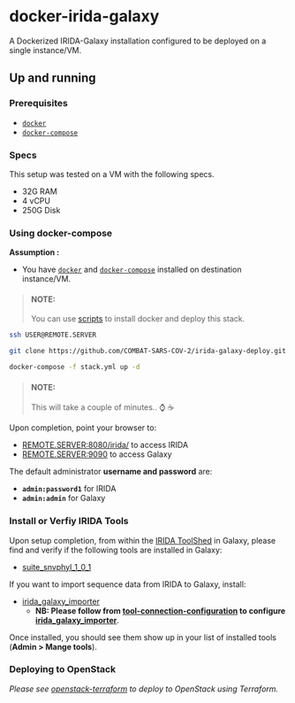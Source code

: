 # docker-irida-galaxy

 A Dockerized IRIDA-Galaxy installation configured to be deployed on a single instance/VM.
<!--
:whale: [![Docker Repository on Quay](https://quay.io/repository/combat-tb/irida/status "Docker Repository on Quay")](https://quay.io/repository/combat-tb/irida) :whale: [![Docker Repository on Quay](https://quay.io/repository/combat-tb/irida/status "Docker Repository on Quay")](https://quay.io/repository/combat-tb/irida)
-->
## Up and running

### Prerequisites

- [`docker`](https://docs.docker.com/install/)
- [`docker-compose`](https://docs.docker.com/compose/)

### Specs

This setup was tested on a VM with the following specs.

- 32G RAM
- 4 vCPU
- 250G Disk

### Using docker-compose

**Assumption :**

- You have [`docker`](https://docs.docker.com/install/) and [`docker-compose`](https://docs.docker.com/compose/) installed on destination instance/VM.

>#### NOTE:
>You can use [scripts](scripts/) to install docker and deploy this stack.

```sh
ssh USER@REMOTE.SERVER
```

```sh
git clone https://github.com/COMBAT-SARS-COV-2/irida-galaxy-deploy.git ; cd irida-galaxy-deploy
```

```sh
docker-compose -f stack.yml up -d
```

>#### NOTE:
>This will take a couple of minutes.. :watch: :coffee:

Upon completion, point your browser to:

- [REMOTE.SERVER:8080/irida/](http://REMOTE.SERVER:8080/irida/) to access IRIDA
- [REMOTE.SERVER:9090](http://REMOTE.SERVER:9090/) to access Galaxy

The default administrator **username and password** are:

- **`admin:password1`** for IRIDA
- **`admin:admin`** for Galaxy

### Install or Verfiy IRIDA Tools

Upon setup completion, from within the [IRIDA ToolShed][irida-toolshed] in Galaxy, please find and verify if the following tools are installed in Galaxy:

- [suite_snvphyl_1_0_1][suite_snvphyl_1_0_1]

If you want to import sequence data from IRIDA to Galaxy, install:

- [irida_galaxy_importer][irida-importer-irida-toolshed]
  - **NB: Please follow from [tool-connection-configuration] to configure [irida_galaxy_importer][irida-importer-irida-toolshed]**.

Once installed, you should see them show up in your list of installed tools (**Admin > Mange tools**).

### Deploying to OpenStack

*Please see [openstack-terraform](openstack-terraform/) to deploy to OpenStack using Terraform.*

[irida-importer-irida-toolshed]: http://irida.corefacility.ca/galaxy-shed/view/irida/irida_galaxy_importer/d82238b091f2
[suite_snvphyl_1_0_1]: https://irida.corefacility.ca/galaxy-shed/view/nml/suite_snvphyl_1_0_1/4841b7148c44
[irida-toolshed]: https://irida.corefacility.ca/galaxy-shed
[tool-connection-configuration]: https://github.com/phac-nml/irida-galaxy-importer#22-tool-connection-configuration
